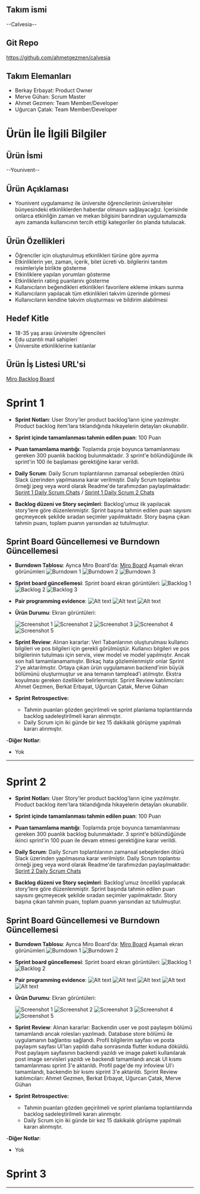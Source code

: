 
## Takım ismi

--Calvesia--

## Git Repo

<https://github.com/ahmetgezmen/calvesia>

## Takım Elemanları

- Berkay Erbayat: Product Owner
- Merve Gühan: Scrum Master
- Ahmet Gezmen: Team Member/Developer
- Uğurcan Çatak: Team Member/Developer

# Ürün İle İlgili Bilgiler

## Ürün İsmi

--Younivent--

## Ürün Açıklaması
- Younivent uygulamamız ile üniversite öğrencilerinin üniversiteler bünyesindeki etkinliklerden haberdar olmasını sağlayacağız. İçerisinde onlarca etkinliğin zaman ve mekan bilgisini barındıran uygulamamızda aynı zamanda kullanıcının tercih ettiği kategoriler ön planda tutulacak.


## Ürün Özellikleri

- Öğrenciler için oluşturulmuş etkinlikleri türüne göre ayırma
- Etkinliklerin yer, zaman, içerik, bilet ücreti vb. bilgilerini tanıtım resimleriyle birlikte gösterme
- Etkinliklere yapılan yorumları gösterme
- Etkinliklerin rating puanlarını gösterme
- Kullanıcıların beğendikleri etkinlikleri favorilere ekleme imkanı sunma
- Kullanıcıların yapılacak tüm etkinlikleri takvim üzerinde görmesi
- Kullanıcıların kendine takvim oluşturması ve bildirim alabilmesi 


## Hedef Kitle

- 18-35 yaş arası üniversite öğrencileri
- Edu uzantılı mail sahipleri
- Üniversite etkinliklerine katılanlar

## Ürün İş Listesi URL'si

[Miro Backlog Board](https://miro.com/app/board/uXjVO3wLSpU=/)


# Sprint 1

- **Sprint Notları**: User Story'ler product backlog'ların içine yazılmıştır. Product backlog item'lara tıklandığında hikayelerin detayları okunabilir.

- **Sprint içinde tamamlanması tahmin edilen puan**: 100 Puan

- **Puan tamamlama mantığı**: Toplamda proje boyunca tamamlanması gereken 300 puanlık backlog bulunmaktadır. 3 sprint'e bölündüğünde ilk sprint'in 100 ile başlaması gerektiğine karar verildi.

- **Daily Scrum**: Daily Scrum toplantılarının zamansal sebeplerden ötürü Slack üzerinden yapılmasına karar verilmiştir. Daily Scrum toplantısı örneği jpeg veya word olarak Readme'de tarafımızdan paylaşılmaktadır: [Sprint 1 Daily Scrum Chats](https://github.com/merveguhan/Sprint-deneme/commit/ba94d18bfb71a6e778480aac42da0b182e86490b) /
[Sprint 1 Daily Scrum 2 Chats](https://github.com/merveguhan/Sprint-deneme/commit/0651306cc381eb80b9c396576a3fc3f2ce82a597)

- **Backlog düzeni ve Story seçimleri**: Backlog'umuz ilk yapılacak story'lere göre düzenlenmiştir. Sprint başına tahmin edilen puan sayısını geçmeyecek şekilde sıradan seçimler yapılmaktadır. Story başına çıkan tahmin puanı, toplam puanın yarısından az tutulmuştur. 

## Sprint Board Güncellemesi ve Burndown Güncellemesi

- **Burndown Tablosu**: Ayrıca Miro Board'da: [Miro Board](https://miro.com/app/board/uXjVO3wLSpU=/) 
Aşamalı ekran görünümleri
![Burndown 1](https://github.com/merveguhan/Sprint-deneme/blob/abf4672ee0955c7709c183cac6e06e987c4609eb/Burndown1.png) 
![Burndown 2](https://github.com/merveguhan/Sprint-deneme/blob/abf4672ee0955c7709c183cac6e06e987c4609eb/Burndown2.png) 
![Burndown 3](https://github.com/merveguhan/Sprint-deneme/blob/abf4672ee0955c7709c183cac6e06e987c4609eb/Burndown3.png)
 
- **Sprint board güncellemesi**: Sprint board ekran görüntüleri: 
![Backlog 1](https://github.com/merveguhan/Sprint-deneme/blob/e844489a96abffef5d850eda239f4833869e46ba/Sprint1%20Document1.png) 
![Backlog 2](https://github.com/merveguhan/Sprint-deneme/blob/84a448e6de68336a2b5f7b506f3c384c41348367/Sprint1%20Document2.png) 
![Backlog 3](https://github.com/merveguhan/Sprint-deneme/blob/84a448e6de68336a2b5f7b506f3c384c41348367/Sprint1%20Document3.png)

- **Pair programming evidence**: ![Alt text](https://github.com/merveguhan/Sprint-deneme/blob/c33ecfb96ce18ea54a03361686fb051c9c09a3b6/Data%20Base/image.png) 
![Alt text](https://github.com/merveguhan/Sprint-deneme/blob/c33ecfb96ce18ea54a03361686fb051c9c09a3b6/Data%20Base/image%20(1).png)
![Alt text](https://github.com/merveguhan/Sprint-deneme/blob/c33ecfb96ce18ea54a03361686fb051c9c09a3b6/Data%20Base/image%20(2).png)

- **Ürün Durumu**: Ekran görüntüleri:




  ![Screenshot 1](https://github.com/merveguhan/Sprint-deneme/blob/9c505ee04977cf4c5535c36ce323b649d06087ba/Em%C3%BClat%C3%B6r/image.png)
  ![Screenshot 2](https://github.com/merveguhan/Sprint-deneme/blob/9c505ee04977cf4c5535c36ce323b649d06087ba/Em%C3%BClat%C3%B6r/image%20(1).png)
  ![Screenshot 3](https://github.com/merveguhan/Sprint-deneme/blob/9c505ee04977cf4c5535c36ce323b649d06087ba/Em%C3%BClat%C3%B6r/image%20(2).png) 
  ![Screenshot 4](https://github.com/merveguhan/Sprint-deneme/blob/9c505ee04977cf4c5535c36ce323b649d06087ba/Em%C3%BClat%C3%B6r/image%20(3).png)
  ![Screenshot 5](https://github.com/merveguhan/Sprint-deneme/blob/9c505ee04977cf4c5535c36ce323b649d06087ba/Em%C3%BClat%C3%B6r/image%20(4).png)


- **Sprint Review**: 
Alınan kararlar: Veri Tabanlarının oluşturulması kullanıcı bilgileri ve pos bilgileri için gerekli görülmüştür. Kullanıcı bilgileri ve pos bilgilerinin tutulması için servis, view model ve model yapılmıştır. Ancak son hali tamamlanamamıştır. Birkaç hata gözlemlenmiştir onlar Sprint 2'ye aktarılmıştır. Ortaya çıkan ürün uygulamanın backend'inin büyük bölümünü oluşturmuştur ve ana temanın tamplead'i atılmıştır. Ekstra koyulması gereken özellikler belirlenmiştir.
Sprint Review katılımcıları: Ahmet Gezmen, Berkat Erbayat, Uğurcan Çatak, Merve Gühan


- **Sprint Retrospective:**
  - Tahmin puanları gözden geçirilmeli ve sprint planlama toplantılarında backlog sadeleştirilmeli kararı alınmıştır.
  - Daily Scrum için iki günde bir kez 15 dakikalık görüşme yapılmalı kararı alınmıştır.

-**Diğer Notlar**:
- Yok

---

# Sprint 2

- **Sprint Notları**: User Story'ler product backlog'ların içine yazılmıştır. Product backlog item'lara tıklandığında hikayelerin detayları okunabilir.

- **Sprint içinde tamamlanması tahmin edilen puan**: 100 Puan

- **Puan tamamlama mantığı**: Toplamda proje boyunca tamamlanması gereken 300 puanlık backlog bulunmaktadır. 3 sprint'e bölündüğünde ikinci sprint'in 100 puan ile devam etmesi gerektiğine karar verildi.

- **Daily Scrum**: Daily Scrum toplantılarının zamansal sebeplerden ötürü Slack üzerinden yapılmasına karar verilmiştir. Daily Scrum toplantısı örneği jpeg veya word olarak Readme'de tarafımızdan paylaşılmaktadır: [Sprint 2 Daily Scrum Chats](https://github.com/merveguhan/Sprint-deneme/commit/52c9667285eaf6e82c989f55787455936701ae10)

- **Backlog düzeni ve Story seçimleri**: Backlog'umuz öncelikli yapılacak story'lere göre düzenlenmiştir. Sprint başında tahmin edilen puan sayısını geçmeyecek şekilde sıradan seçimler yapılmaktadır. Story başına çıkan tahmin puanı, toplam puanın yarısından az tutulmuştur. 

## Sprint Board Güncellemesi ve Burndown Güncellemesi

- **Burndown Tablosu**: Ayrıca Miro Board'da: [Miro Board](https://miro.com/app/board/uXjVO3wLSpU=/) 
Aşamalı ekran görünümleri
![Burndown 1](https://github.com/merveguhan/Sprint-deneme/blob/merve/Burndown2-1.png) 
![Burndown 2](https://github.com/merveguhan/Sprint-deneme/blob/merve/Burndown2-2.png)
 
- **Sprint board güncellemesi**: Sprint board ekran görüntüleri: 
![Backlog 1](https://github.com/merveguhan/Sprint-deneme/blob/merve/sprint2_backlog1.jpeg) 
![Backlog 2](https://github.com/merveguhan/Sprint-deneme/blob/merve/sprint2_backlog2.jpeg) 

- **Pair programming evidence**: ![Alt text](https://github.com/merveguhan/Sprint-deneme/blob/merve/sprint2_evidence1.jpeg)
![Alt text](hhttps://github.com/merveguhan/Sprint-deneme/blob/merve/sprint2_evidence2.jpeg)
![Alt text](https://github.com/merveguhan/Sprint-deneme/blob/merve/sprint2_evidence3.jpeg)
![Alt text](https://github.com/merveguhan/Sprint-deneme/blob/merve/sprint2_evidence4.jpeg)
![Alt text](https://github.com/merveguhan/Sprint-deneme/blob/merve/sprint2_evidence5.jpeg)

- **Ürün Durumu**: Ekran görüntüleri:




  ![Screenshot 1](https://github.com/merveguhan/Sprint-deneme/blob/9c505ee04977cf4c5535c36ce323b649d06087ba/Em%C3%BClat%C3%B6r/image.png)
  ![Screenshot 2](https://github.com/merveguhan/Sprint-deneme/blob/9c505ee04977cf4c5535c36ce323b649d06087ba/Em%C3%BClat%C3%B6r/image%20(1).png)
  ![Screenshot 3](https://github.com/merveguhan/Sprint-deneme/blob/9c505ee04977cf4c5535c36ce323b649d06087ba/Em%C3%BClat%C3%B6r/image%20(2).png) 
  ![Screenshot 4](https://github.com/merveguhan/Sprint-deneme/blob/9c505ee04977cf4c5535c36ce323b649d06087ba/Em%C3%BClat%C3%B6r/image%20(3).png)
  ![Screenshot 5](https://github.com/merveguhan/Sprint-deneme/blob/9c505ee04977cf4c5535c36ce323b649d06087ba/Em%C3%BClat%C3%B6r/image%20(4).png)


- **Sprint Review**: 
Alınan kararlar: Backendin user ve post paylaşım bölümü tamamlandı ancak rolesları yazılmadı. Database store bölümü ile uygulamanın bağlantısı sağlandı. Profil bilgilerim sayfası ve posta paylaşım sayfası UI'ları yapıldı daha sonrasında flutter koduna döküldü. Post paylaşım sayfasının backendi yazıldı ve image paketi kullanılarak post image servisleri yazıldı ve backendi tamamlandı ancak UI kısmı tamamlanması sprint 3'e aktarıldı. Profil page'de my infoview UI'ı tamamlandı, backendin bir kısmı siprint 3'e aktarıldı.
Sprint Review katılımcıları: Ahmet Gezmen, Berkat Erbayat, Uğurcan Çatak, Merve Gühan


- **Sprint Retrospective:**
  - Tahmin puanları gözden geçirilmeli ve sprint planlama toplantılarında backlog sadeleştirilmeli kararı alınmıştır.
  - Daily Scrum için iki günde bir kez 15 dakikalık görüşme yapılmalı kararı alınmıştır.

-**Diğer Notlar**:
- Yok


# Sprint 3

---

